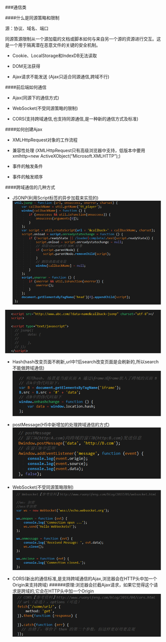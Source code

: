###通信类

####什么是同源策略和限制

源：协议、域名、端口

同源策源限制从一个源加载的文档或脚本如何与来自另一个源的资源进行交互。这是一个用于隔离潜在恶意文件的关键的安全机制。 

* Cookie、LocalStorage和IndexDB无法读取 

* DOM无法获得 

* Ajax请求不能发送 (Ajax只适合同源通信,跨域不行)


####前后端如何通信

* Ajax(同源下的通信方式)

* WebSocket(不受同源策略的限制)

* CORS(支持跨域通信,也支持同源通信,是一种新的通信方式及标准)

####如何创建Ajax

* XMLHttpRequest对象的工作流程

* 兼容性处理
(XMLHttpRequest只有高级浏览器中支持，低版本中要用xmlhttp=new ActiveXObject(“Microsoft.XMLHTTP”);)

* 事件的触发条件

* 事件的触发顺序


####跨域通信的几种方式

* JSONP(利用Script标签的异步加载来实现的)
![](/assets/QQ图片20180307170052.png)

![](/assets/QQ截图20180307171406.png)

* Hash(hash改变页面不刷新,url中?后search改变页面是会刷新的,所以search不能做跨域通信)
![](/assets/QQ截图20180307171037.png)


* postMessage(H5中新增加的处理跨域通信的方式)
![](/assets/QQ截图20180307171029.png)




* WebSocket(不受同源策略限制)
![](/assets/QQ截图20180307171020.png)




* CORS(新出的通信标准,是支持跨域通信的Ajax,浏览器会在HTTP头中加一个Origin来支持跨域)
######原理:浏览器会拦截Ajax请求，如果它觉得这个请求是跨域的,它会在HTTP头中加一个Origin
![](/assets/QQ截图20180307171009.png)



